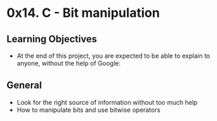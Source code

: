 # 0x14. C - Bit manipulation

## Learning Objectives
* At the end of this project, you are expected to be able to explain to anyone, without the help of Google:

## General
* Look for the right source of information without too much help
* How to manipulate bits and use bitwise operators
